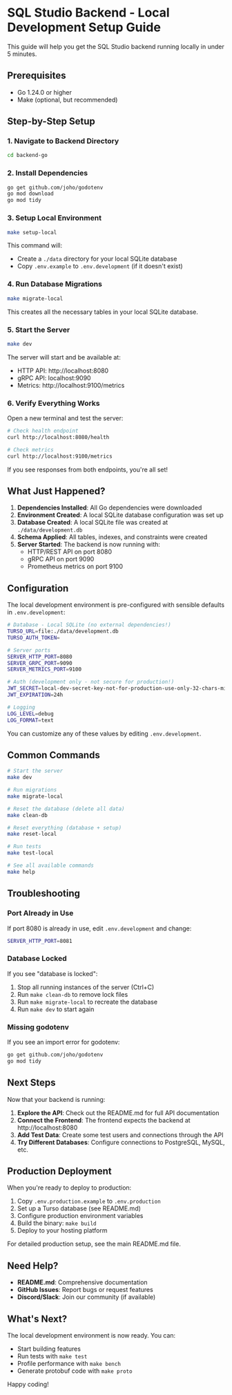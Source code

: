 # SQL Studio Backend - Local Development Setup Guide

This guide will help you get the SQL Studio backend running locally in under 5 minutes.

## Prerequisites

- Go 1.24.0 or higher
- Make (optional, but recommended)

## Step-by-Step Setup

### 1. Navigate to Backend Directory

```bash
cd backend-go
```

### 2. Install Dependencies

```bash
go get github.com/joho/godotenv
go mod download
go mod tidy
```

### 3. Setup Local Environment

```bash
make setup-local
```

This command will:
- Create a `./data` directory for your local SQLite database
- Copy `.env.example` to `.env.development` (if it doesn't exist)

### 4. Run Database Migrations

```bash
make migrate-local
```

This creates all the necessary tables in your local SQLite database.

### 5. Start the Server

```bash
make dev
```

The server will start and be available at:
- HTTP API: http://localhost:8080
- gRPC API: localhost:9090
- Metrics: http://localhost:9100/metrics

### 6. Verify Everything Works

Open a new terminal and test the server:

```bash
# Check health endpoint
curl http://localhost:8080/health

# Check metrics
curl http://localhost:9100/metrics
```

If you see responses from both endpoints, you're all set!

## What Just Happened?

1. **Dependencies Installed**: All Go dependencies were downloaded
2. **Environment Created**: A local SQLite database configuration was set up
3. **Database Created**: A local SQLite file was created at `./data/development.db`
4. **Schema Applied**: All tables, indexes, and constraints were created
5. **Server Started**: The backend is now running with:
   - HTTP/REST API on port 8080
   - gRPC API on port 9090
   - Prometheus metrics on port 9100

## Configuration

The local development environment is pre-configured with sensible defaults in `.env.development`:

```bash
# Database - Local SQLite (no external dependencies!)
TURSO_URL=file:./data/development.db
TURSO_AUTH_TOKEN=

# Server ports
SERVER_HTTP_PORT=8080
SERVER_GRPC_PORT=9090
SERVER_METRICS_PORT=9100

# Auth (development only - not secure for production!)
JWT_SECRET=local-dev-secret-key-not-for-production-use-only-32-chars-min
JWT_EXPIRATION=24h

# Logging
LOG_LEVEL=debug
LOG_FORMAT=text
```

You can customize any of these values by editing `.env.development`.

## Common Commands

```bash
# Start the server
make dev

# Run migrations
make migrate-local

# Reset the database (delete all data)
make clean-db

# Reset everything (database + setup)
make reset-local

# Run tests
make test-local

# See all available commands
make help
```

## Troubleshooting

### Port Already in Use

If port 8080 is already in use, edit `.env.development` and change:
```bash
SERVER_HTTP_PORT=8081
```

### Database Locked

If you see "database is locked":
1. Stop all running instances of the server (Ctrl+C)
2. Run `make clean-db` to remove lock files
3. Run `make migrate-local` to recreate the database
4. Run `make dev` to start again

### Missing godotenv

If you see an import error for godotenv:
```bash
go get github.com/joho/godotenv
go mod tidy
```

## Next Steps

Now that your backend is running:

1. **Explore the API**: Check out the README.md for full API documentation
2. **Connect the Frontend**: The frontend expects the backend at http://localhost:8080
3. **Add Test Data**: Create some test users and connections through the API
4. **Try Different Databases**: Configure connections to PostgreSQL, MySQL, etc.

## Production Deployment

When you're ready to deploy to production:

1. Copy `.env.production.example` to `.env.production`
2. Set up a Turso database (see README.md)
3. Configure production environment variables
4. Build the binary: `make build`
5. Deploy to your hosting platform

For detailed production setup, see the main README.md file.

## Need Help?

- **README.md**: Comprehensive documentation
- **GitHub Issues**: Report bugs or request features
- **Discord/Slack**: Join our community (if available)

## What's Next?

The local development environment is now ready. You can:

- Start building features
- Run tests with `make test`
- Profile performance with `make bench`
- Generate protobuf code with `make proto`

Happy coding!
